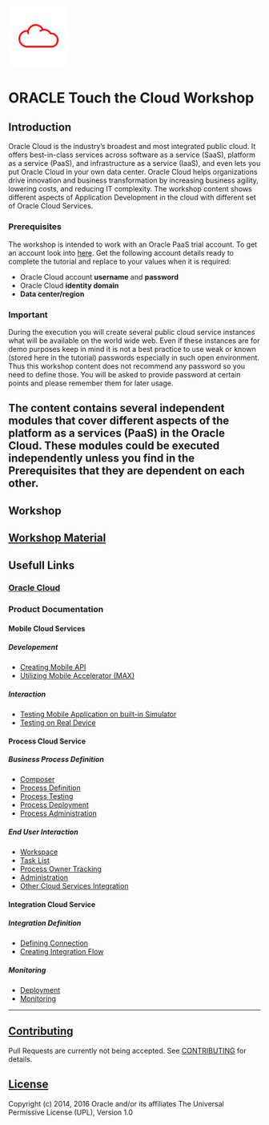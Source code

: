 ![](common/images/customer.logo.png)
---
# ORACLE Touch the Cloud Workshop #

## Introduction ##

Oracle Cloud is the industry’s broadest and most integrated public cloud. It offers best-in-class services across software as a service (SaaS), platform as a service (PaaS), and infrastructure as a service (IaaS), and even lets you put Oracle Cloud in your own data center. Oracle Cloud helps organizations drive innovation and business transformation by increasing business agility, lowering costs, and reducing IT complexity. The workshop content shows different aspects of Application Development in the cloud with different set of Oracle Cloud Services.

### Prerequisites ###

The workshop is intended to work with an Oracle PaaS trial account. To get an account look into [here](common/request.for.trial.md). Get the following account details ready to complete the tutorial and replace to your values when it is required:

+ Oracle Cloud account **username** and **password**
+ Oracle Cloud **identity domain**
+ **Data center/region**

### Important ###

During the execution you will create several public cloud service instances what will be available on the world wide web. Even if these instances are for demo purposes keep in mind it is not a best practice to use weak or known (stored here in the tutorial) passwords especially in such open environment. Thus this workshop content does not recommend any password so you need to define those. You will be asked to provide password at certain points and please remember them  for  later usage.

The content contains several independent modules that cover different aspects of the platform as a services (PaaS) in the Oracle Cloud. These modules could be executed independently unless you find in the Prerequisites that they are dependent on each other.
---
## Workshop ##

[Workshop Material](touch-the-cloud/index.html)
---
## Usefull Links ##

### [Oracle Cloud](cloud.oracel.com) ###

### Product Documentation ###

#### Mobile Cloud Services ####
##### Developement #####
+ [Creating Mobile API](mcs/create.cloud.services.md)
+ [Utilizing Mobile Accelerator (MAX)](mcs/max.md)

##### Interaction #####
+ [Testing Mobile Application on built-in Simulator](mcs/simulator.md)
+ [Testing on Real Device](mcs/deployment.md)

#### Process Cloud Service ####



##### Business Process Definition 
+ [Composer](pcs/process.composer.md)
+ [Process Definition](pcs/process.definition.md)
+ [Process Testing](pcs/process.testing.md)
+ [Process Deployment](pcs/process.deployment.md)
+ [Process Administration](pcs/process.deployment.md)

##### End User Interaction 
+ [Workspace](pcs/process.workspace.md)
+ [Task List](pcs/process.tasklist.md)
+ [Process Owner Tracking](pcs/process.tracking.md)
+ [Administration](pcs/process.admin.md)
+ [Other Cloud Services Integration](pcs/process.admin.md)

#### Integration Cloud Service ####

##### Integration Definition  
+ [Defining Connection](pcs/ics.defining.md)
+ [Creating Integration Flow](ics/ics.creation.md)

##### Monitoring
+ [Deployment](ics/ics.deployment.md)
+ [Monitoring](ics/ics.monitoring.md)

---

## [Contributing](CONTRIBUTING.md)
Pull Requests are currently not being accepted. See [CONTRIBUTING](CONTRIBUTING.md) for details.

## [License](LICENSE.md)
Copyright (c) 2014, 2016 Oracle and/or its affiliates
The Universal Permissive License (UPL), Version 1.0
